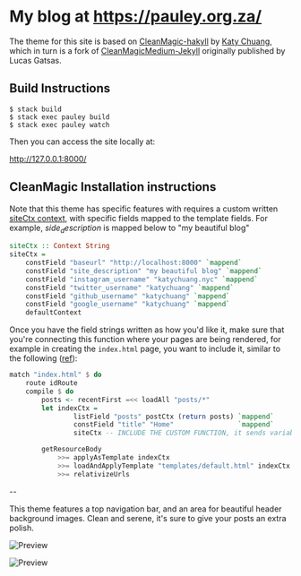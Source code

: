 # My blog at https://pauley.org.za/

The theme for this site is based on [CleanMagic-hakyll](https://github.com/katychuang/CleanMagic-hakyll) by [Katy Chuang](http://katychuang.me/), which in turn is a fork of [CleanMagicMedium-Jekyll](https://github.com/SpaceG/CleanMagicMedium-Jekyll) originally published by Lucas Gatsas.

## Build Instructions

```
$ stack build
$ stack exec pauley build
$ stack exec pauley watch
```

Then you can access the site locally at:

http://127.0.0.1:8000/

## CleanMagic Installation instructions

Note that this theme has specific features with requires a custom written [siteCtx context](https://github.com/katychuang/hakyll-cssgarden/blob/master/cleanMagic-hakyll/site.hs#L67), with specific fields mapped to the template fields. For example, $side_description$ is mapped below to "my beautiful blog"


```haskell
siteCtx :: Context String
siteCtx = 
    constField "baseurl" "http://localhost:8000" `mappend` 
    constField "site_description" "my beautiful blog" `mappend`
    constField "instagram_username" "katychuang.nyc" `mappend`
    constField "twitter_username" "katychuang" `mappend`
    constField "github_username" "katychuang" `mappend`
    constField "google_username" "katychuang" `mappend`
    defaultContext
```

Once you have the field strings written as how you'd like it, make sure that you're connecting this function where your pages are being rendered, for example in creating the `index.html` page, you want to include it, similar to the following ([ref](https://github.com/katychuang/hakyll-cssgarden/blob/master/cleanMagic-hakyll/site.hs#L51)): 

```haskell
match "index.html" $ do
    route idRoute
    compile $ do
        posts <- recentFirst =<< loadAll "posts/*"
        let indexCtx =
                listField "posts" postCtx (return posts) `mappend`
                constField "title" "Home"                `mappend`
                siteCtx -- INCLUDE THE CUSTOM FUNCTION, it sends variable/values to the template in the lines below

        getResourceBody
            >>= applyAsTemplate indexCtx
            >>= loadAndApplyTemplate "templates/default.html" indexCtx
            >>= relativizeUrls
```

--

This theme features a top navigation bar, and an area for beautiful header background images. Clean and serene, it's sure to give your posts an extra polish.

![Preview](../gallery/images/cleanMagic_hakyll-index.png)

![Preview](https://raw.githubusercontent.com/SpaceG/spaceg.github.io/5f240c5e8b3f8e2cb9f776688466de651d5d8958/img/intro-theme-1.png)
